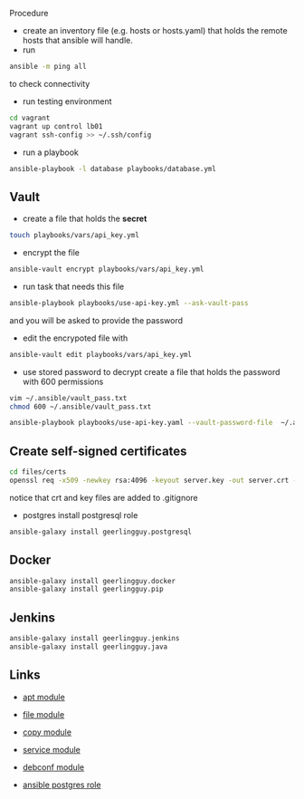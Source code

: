 Procedure
* create an inventory file (e.g. hosts or hosts.yaml) that holds the remote hosts that ansible will handle.
* run 
```bash
ansible -m ping all
```
to check connectivity
* run testing environment
```bash
cd vagrant
vagrant up control lb01
vagrant ssh-config >> ~/.ssh/config
```
* run a playbook
```bash
ansible-playbook -l database playbooks/database.yml
```

## Vault
* create a file that holds the **secret**
```bash
touch playbooks/vars/api_key.yml
```
* encrypt the file
```bash
ansible-vault encrypt playbooks/vars/api_key.yml
```
* run task that needs this file
```bash
ansible-playbook playbooks/use-api-key.yml --ask-vault-pass
```
and you will be asked to provide the password
* edit the encrypoted file with
```bash
ansible-vault edit playbooks/vars/api_key.yml
```
* use stored password to decrypt
create a file that holds the password with 600 permissions
```bash
vim ~/.ansible/vault_pass.txt
chmod 600 ~/.ansible/vault_pass.txt
```
```bash
ansible-playbook playbooks/use-api-key.yaml --vault-password-file  ~/.ansible/vault_pass.txt
```


## Create self-signed certificates
```bash
cd files/certs
openssl req -x509 -newkey rsa:4096 -keyout server.key -out server.crt -days 365 -nodes -subj '/C=GR/O=myorganization/OU=it/CN=myorg.com'
```
notice that crt and key files are added to .gitignore


* postgres
install postgresql role
```bash
ansible-galaxy install geerlingguy.postgresql
```
## Docker
```bash
ansible-galaxy install geerlingguy.docker
ansible-galaxy install geerlingguy.pip

```
## Jenkins
```bash
ansible-galaxy install geerlingguy.jenkins
ansible-galaxy install geerlingguy.java

```

## Links
* [apt module](https://docs.ansible.com/ansible/latest/collections/ansible/builtin/apt_module.html)
* [file module](https://docs.ansible.com/ansible/latest/collections/ansible/builtin/file_module.html)
* [copy module](https://docs.ansible.com/ansible/latest/collections/ansible/builtin/copy_module.html)
* [service module](https://docs.ansible.com/ansible/latest/collections/ansible/builtin/service_module.html)
* [debconf module](https://docs.ansible.com/ansible/latest/collections/ansible/builtin/debconf_module.html)

* [ansible postgres role](https://galaxy.ansible.com/geerlingguy/postgresql)
